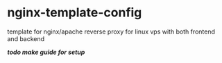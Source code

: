 # nginx-template-config

template for nginx/apache reverse proxy for linux vps with both frontend and backend

**_todo make guide for setup_**
